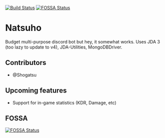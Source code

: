 [![Build Status](https://travis-ci.org/Shogatsu/Natsuho.svg?branch=master)](https://travis-ci.org/Shogatsu/Natsuho)
[![FOSSA Status](https://app.fossa.com/api/projects/git%2Bgithub.com%2FShogatsu%2FNatsuho.svg?type=shield)](https://app.fossa.com/projects/git%2Bgithub.com%2FShogatsu%2FNatsuho?ref=badge_shield)


# Natsuho
Budget multi-purpose discord bot but hey, it somewhat works. Uses JDA 3 (too lazy to update to v4), JDA-Utilities, MongoDBDriver.

## Contributors
+ @Shogatsu

## Upcoming features
+ Support for in-game statistics (KDR, Damage, etc)

## FOSSA
[![FOSSA Status](https://app.fossa.com/api/projects/git%2Bgithub.com%2FShogatsu%2FNatsuho.svg?type=large)](https://app.fossa.com/projects/git%2Bgithub.com%2FShogatsu%2FNatsuho?ref=badge_large)
